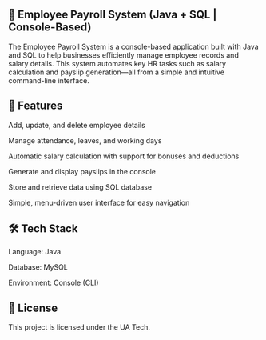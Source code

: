 
<h2>🧾 Employee Payroll System (Java + SQL | Console-Based)</h2>

The Employee Payroll System is a console-based application built with Java and SQL to help businesses efficiently manage employee records and salary details. This system automates key HR tasks such as salary calculation and payslip generation—all from a simple and intuitive command-line interface.

<h2>🚀 Features</h2>

Add, update, and delete employee details

Manage attendance, leaves, and working days

Automatic salary calculation with support for bonuses and deductions

Generate and display payslips in the console

Store and retrieve data using SQL database

Simple, menu-driven user interface for easy navigation

<h2>🛠️ Tech Stack</h2>

Language: Java

Database: MySQL 

Environment: Console (CLI)

<h2>📄 License</h2>

This project is licensed under the UA Tech.

